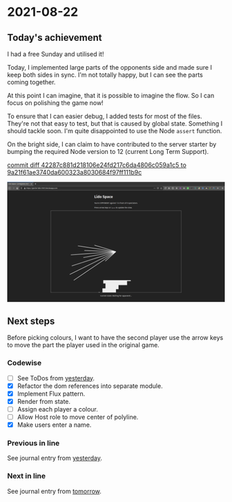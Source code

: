 # 2021-08-22

## Today's achievement

I had a free Sunday and utilised it!

Today, I implemented large parts of the opponents side and made sure I keep
both sides in sync. I'm not totally happy, but I can see the parts coming
together.

At this point I can imagine, that it is possible to imagine the flow.
So I can focus on polishing the game now!

To ensure that I can easier debug, I added tests for most of the files.
They're not that easy to test, but that is caused by global state. Something
I should tackle soon. I'm quite disappointed to use the Node `assert` function.

On the bright side, I can claim to have contributed to the server starter by
bumping the required Node version to 12 (current Long Term Support).

[commit diff 42287c881d218106e24fd217c6da4806c059a1c5 to 9a21f61ae3740da600323a8030684f97ff111b9c][diff]

![screenshot from 2021-08-22][screenshot]

## Next steps

Before picking colours, I want to have the second player use the arrow keys to
move the part the player used in the original game.

### Codewise

- [ ] See ToDos from [yesterday][yesterday].
- [x] Refactor the dom references into separate module.
- [x] Implement Flux pattern.
- [x] Render from state.
- [ ] Assign each player a colour.
- [ ] Allow Host role to move center of polyline.
- [x] Make users enter a name.

### Previous in line

See journal entry from [yesterday][yesterday].

### Next in line

See journal entry from [tomorrow][tomorrow].

[diff]: https://jaenis.ch/hobbies/coding/repos/ryuno-ki/js13kgames-2021/compare/42287c881d218106e24fd217c6da4806c059a1c5...9a21f61ae3740da600323a8030684f97ff111b9c
[screenshot]: ./2021-08-22.png
[tomorrow]: ./2021-08-23.md
[yesterday]: ./2021-08-21.md
